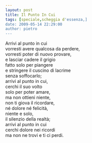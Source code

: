 ```yaml
---
layout: post
title: Il Punto In Cui
tags: [speciale,scheggia d'essenza,]
date: 2009-05-14 22:29:00
author: pietro
---
```

Arrivi al punto in cui<br/>vorresti avere qualcosa da perdere,<br/>vorresti poter di nuovo provare,<br/>e lasciar cadere il grigio<br/>fatto solo per piangere<br/>e stringere il cuscino di lacrime<br/>senza soffocarlo;<br/>arrivi al punto in cui,<br/>cerchi il suo volto<br/>solo per poter amare,<br/>ma non ottieni niente,<br/>non ti giova il ricordare,<br/>né dolore né felicità,<br/>niente e solo,<br/>il silenzio della realtà;<br/>arrivi al punto in cui<br/>cerchi dolore nei ricordi<br/>ma non ne trovi e ti ci perdi.
